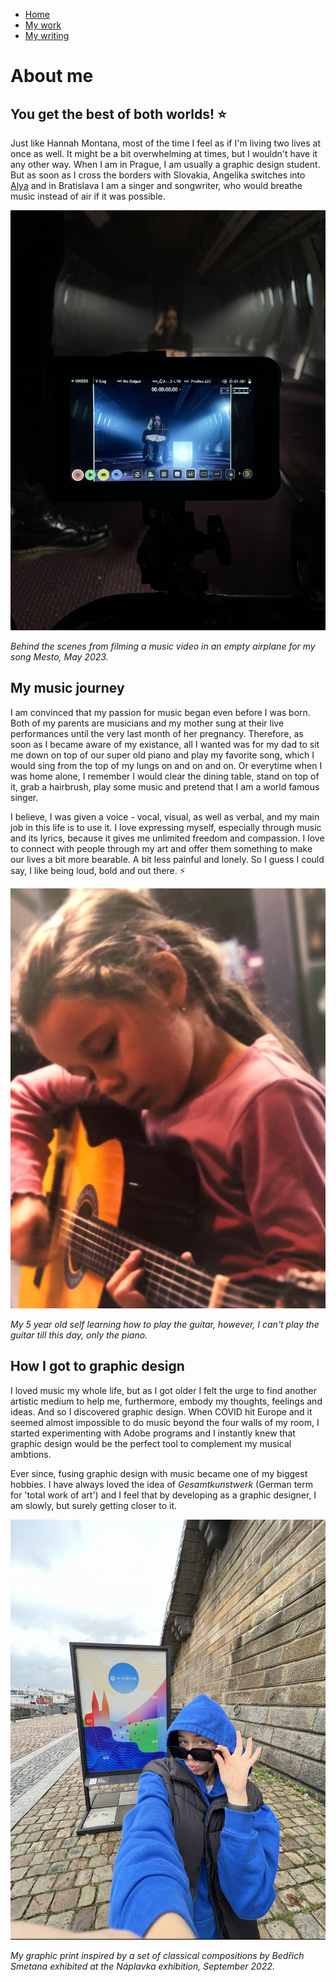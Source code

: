 - [Home](index.md)
- [My work](work.md)
- [My writing](writing.md)

# About me

## You get the best of both worlds! ⭐️

Just like Hannah Montana, most of the time I feel as if I'm living two lives at once as well. It might be a bit overwhelming at times, but I wouldn't have it any other way. When I am in Prague, I am usually a graphic design student. But as soon as I cross the borders with Slovakia, Angelika switches into [Alya](https://open.spotify.com/artist/39OL7XofJjgzDzCSP3AdhB?si=EqEqRlUCS9OEscCKxavl9A) and in Bratislava I am a singer and songwriter, who would breathe music instead of air if it was possible.

![me-behind-a-camera](images/girl-behind-camera.jpg)

_Behind the scenes from filming a music video in an empty airplane for my song Mesto, May 2023._

## My music journey

I am convinced that my passion for music began even before I was born. Both of my parents are musicians and my mother sung at their live performances until the very last month of her pregnancy. Therefore, as soon as I became aware of my existance, all I wanted was for my dad to sit me down on top of our super old piano and play my favorite song, which I would sing from the top of my lungs on and on and on. Or everytime when I was home alone, I remember I would clear the dining table, stand on top of it, grab a hairbrush, play some music and pretend that I am a world famous singer.

I believe, I was given a voice - vocal, visual, as well as verbal, and my main job in this life is to use it. I love expressing myself, especially through music and its lyrics, because it gives me unlimited freedom and compassion. I love to connect with people through my art and offer them something to make our lives a bit more bearable. A bit less painful and lonely. So I guess I could say, I like being loud, bold and out there. ⚡️


![little-me](images/little-girl-guitar.jpg)

_My 5 year old self learning how to play the guitar, however, I can't play the guitar till this day, only the piano._

## How I got to graphic design

I loved music my whole life, but as I got older I felt the urge to find another artistic medium to help me, furthermore, embody my thoughts, feelings and ideas. And so I discovered graphic design. When COVID hit Europe and it seemed almost impossible to do music beyond the four walls of my room, I started experimenting with Adobe programs and I instantly knew that graphic design would be the perfect tool to complement my musical ambtions. 

Ever since, fusing graphic design with music became one of my biggest hobbies. I have always loved the idea of _Gesamtkunstwerk_ (German term for 'total work of art') and I feel that by developing as a graphic designer, I am slowly, but surely getting closer to it.

![naplavka](images/naplavka.jpg)

_My graphic print inspired by a set of classical compositions by Bedřich Smetana exhibited at the Náplavka exhibition, September 2022._
